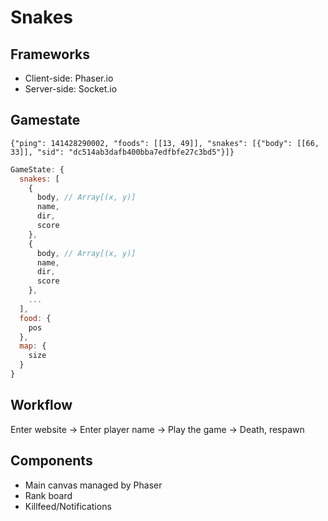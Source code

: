 # Snakes
## Frameworks
* Client-side: Phaser.io
* Server-side: Socket.io

## Gamestate
```{"ping": 141428290002, "foods": [[13, 49]], "snakes": [{"body": [[66, 33]], "sid": "dc514ab3dafb400bba7edfbfe27c3bd5"}]}```
```js
GameState: {
  snakes: [
    {
      body, // Array[(x, y)]
      name,
      dir,
      score
    },
    {
      body, // Array[(x, y)]
      name,
      dir,
      score
    },
    ...
  ],
  food: {
    pos
  },
  map: {
    size
  }
}
```
## Workflow
Enter website -> Enter player name -> Play the game -> Death, respawn

## Components
* Main canvas managed by Phaser
* Rank board
* Killfeed/Notifications
